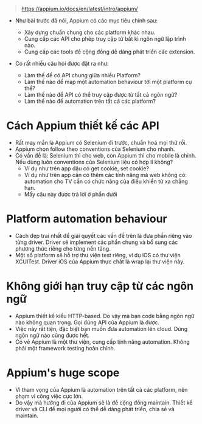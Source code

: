 > https://appium.io/docs/en/latest/intro/appium/

- Như bài trước đã nói, Appium có các mục tiêu chính sau:
    - Xây dựng chuẩn chung cho các platform khác nhau.
    - Cung cấp các API cho phép truy cập từ bất kì ngôn ngữ lập trình nào.
    - Cung cấp các tools để cộng đồng dễ dàng phát triển các extension.

- Có rất nhiều câu hỏi được đặt ra như:
    - Làm thế để có API chung giữa nhiều Platform?
    - Làm thế nào để map một automation behaviour tới một platform cụ thể?
    - Làm thế nào để API có thể truy cập được từ tất cả ngôn ngữ?
    - Làm thế nào để automation trên tất cả các platform?

# Cách Appium thiết kế các API
- Rất may mắn là Appium có Selenium đi trước, chuẩn hoá mọi thứ rồi.
- Appium chọn follow theo conventions của Selenium cho nhanh.
- Có vấn đề là: Selenium thì cho web, còn Appium thì cho mobile là chính. Nếu dùng luôn conventions của Selenium liệu có hợp lí không?
    - Ví dụ như trên app đâu có get cookie, set cookie?
    - Ví dụ như trên app cần có thêm các tính năng mà web không có: automation cho TV cần có chức năng của điều khiển từ xa chẳng hạn.
    - Mấy câu này được trả lời ở phần dưới

# Platform automation behaviour
- Cách đẹp trai nhất để giải quyết các vấn đề trên là đưa phần riêng vào từng driver. Driver sẽ implement các phần chung và bổ sung các phương thức riêng cho từng nền tảng.
- Một số platform sẽ hỗ trợ thư viện test riêng, ví dụ iOS có thư viện XCUITest. Driver iOS của Appium thực chất là wrap lại thư viện này.

# Không giới hạn truy cập từ các ngôn ngữ
- Appium thiết kế kiểu HTTP-based. Do vậy mà bạn code bằng ngôn ngữ nào không quan trọng. Gọi đúng API của Appium là được.
- Việc này rất tiện, đặc biệt bạn muốn đưa automation lên cloud. Dùng ngôn ngữ nào cũng được hết.
- Có vẻ Appium là một thư viện, cung cấp tính năng automation. Không phải một framework testing hoàn chỉnh.

# Appium's huge scope 
- Vì tham vọng của Appium là automation trên tất cả các platform, nên phạm vi công việc cực lớn.
- Do vậy mà hướng đi của Appium sẽ là để cộng đồng maintain. Thiết kế driver và CLI để mọi người có thể dễ dàng phát triển, chia sẻ và maintain.
